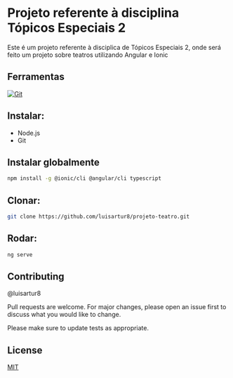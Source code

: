 # Projeto referente à disciplina Tópicos Especiais 2

Este é um projeto referente à disciplica de Tópicos Especiais 2, onde será feito um projeto sobre teatros utilizando Angular e Ionic

## Ferramentas
[![Git](https://skillicons.dev/icons?i=git,nodejs,angular,ionic,typescript,ionic,&perline=4)](https://skillicons.dev)

## Instalar:
- Node.js
- Git

## Instalar globalmente
```bash
npm install -g @ionic/cli @angular/cli typescript
```

## Clonar:
```bash
git clone https://github.com/luisartur8/projeto-teatro.git
```

## Rodar:
```bash
ng serve
```

## Contributing

@luisartur8

Pull requests are welcome. For major changes, please open an issue first
to discuss what you would like to change.

Please make sure to update tests as appropriate.

## License

[MIT](https://choosealicense.com/licenses/mit/)